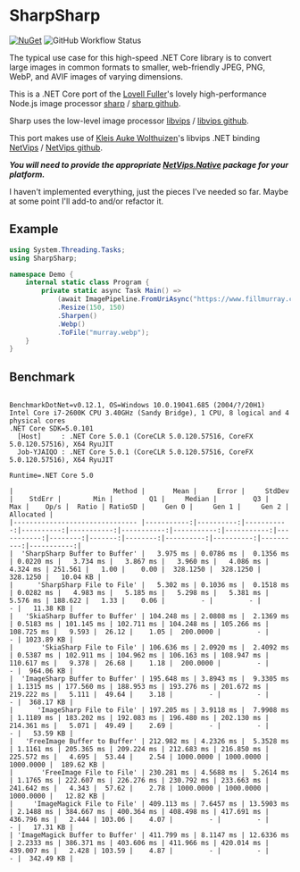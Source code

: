 # SharpSharp

[![NuGet](https://img.shields.io/nuget/v/SharpSharp)](https://www.nuget.org/packages/SharpSharp)
![GitHub Workflow Status](https://img.shields.io/github/workflow/status/randyridge/sharpsharp/release)

The typical use case for this high-speed .NET Core library is to convert large images in common formats to smaller, web-friendly JPEG, PNG, WebP, and AVIF images of varying dimensions.

This is a .NET Core port of the [Lovell Fuller](https://github.com/lovell)'s lovely high-performance Node.js image processor [sharp](https://sharp.pixelplumbing.com/en/stable/) / [sharp github](https://github.com/lovell/sharp/).

Sharp uses the low-level image processor [libvips](https://libvips.github.io/libvips/) / [libvips github](https://github.com/libvips/libvips).

This port makes use of [Kleis Auke Wolthuizen](https://github.com/kleisauke)'s libvips .NET binding [NetVips](https://kleisauke.github.io/net-vips/) / [NetVips github](https://github.com/kleisauke/net-vips).

**_You will need to provide the appropriate [NetVips.Native](https://github.com/kleisauke/net-vips#install) package for your platform._**

I haven't implemented everything, just the pieces I've needed so far. Maybe at some point I'll add-to and/or refactor it.

## Example
``` csharp
using System.Threading.Tasks;
using SharpSharp;

namespace Demo {
    internal static class Program {
        private static async Task Main() =>
            (await ImagePipeline.FromUriAsync("https://www.fillmurray.com/300/300"))
            .Resize(150, 150)
            .Sharpen()
            .Webp()
            .ToFile("murray.webp");
    }
}
```

## Benchmark
```

BenchmarkDotNet=v0.12.1, OS=Windows 10.0.19041.685 (2004/?/20H1)
Intel Core i7-2600K CPU 3.40GHz (Sandy Bridge), 1 CPU, 8 logical and 4 physical cores
.NET Core SDK=5.0.101
  [Host]     : .NET Core 5.0.1 (CoreCLR 5.0.120.57516, CoreFX 5.0.120.57516), X64 RyuJIT
  Job-YJAIQO : .NET Core 5.0.1 (CoreCLR 5.0.120.57516, CoreFX 5.0.120.57516), X64 RyuJIT

Runtime=.NET Core 5.0

|                         Method |       Mean |     Error |     StdDev |    StdErr |        Min |         Q1 |     Median |         Q3 |        Max |    Op/s |  Ratio | RatioSD |     Gen 0 |     Gen 1 |     Gen 2 |  Allocated |
|------------------------------- |-----------:|----------:|-----------:|----------:|-----------:|-----------:|-----------:|-----------:|-----------:|--------:|-------:|--------:|----------:|----------:|----------:|-----------:|
|  'SharpSharp Buffer to Buffer' |   3.975 ms | 0.0786 ms |  0.1356 ms | 0.0220 ms |   3.734 ms |   3.867 ms |   3.960 ms |   4.086 ms |   4.324 ms | 251.561 |   1.00 |    0.00 |  328.1250 |  328.1250 |  328.1250 |   10.04 KB |
|      'SharpSharp File to File' |   5.302 ms | 0.1036 ms |  0.1518 ms | 0.0282 ms |   4.983 ms |   5.185 ms |   5.298 ms |   5.381 ms |   5.576 ms | 188.622 |   1.33 |    0.06 |         - |         - |         - |   11.38 KB |
|   'SkiaSharp Buffer to Buffer' | 104.248 ms | 2.0808 ms |  2.1369 ms | 0.5183 ms | 101.145 ms | 102.711 ms | 104.248 ms | 105.266 ms | 108.725 ms |   9.593 |  26.12 |    1.05 |  200.0000 |         - |         - | 1023.89 KB |
|       'SkiaSharp File to File' | 106.636 ms | 2.0920 ms |  2.4092 ms | 0.5387 ms | 102.911 ms | 104.962 ms | 106.163 ms | 108.947 ms | 110.617 ms |   9.378 |  26.68 |    1.18 |  200.0000 |         - |         - |  964.06 KB |
|  'ImageSharp Buffer to Buffer' | 195.648 ms | 3.8943 ms |  9.3305 ms | 1.1315 ms | 177.560 ms | 188.953 ms | 193.276 ms | 201.672 ms | 219.222 ms |   5.111 |  49.64 |    3.18 |         - |         - |         - |  368.17 KB |
|      'ImageSharp File to File' | 197.205 ms | 3.9118 ms |  7.9908 ms | 1.1189 ms | 183.202 ms | 192.083 ms | 196.480 ms | 202.130 ms | 214.361 ms |   5.071 |  49.49 |    2.69 |         - |         - |         - |   53.59 KB |
|   'FreeImage Buffer to Buffer' | 212.982 ms | 4.2326 ms |  5.3528 ms | 1.1161 ms | 205.365 ms | 209.224 ms | 212.683 ms | 216.850 ms | 225.572 ms |   4.695 |  53.44 |    2.54 | 1000.0000 | 1000.0000 | 1000.0000 |  189.62 KB |
|       'FreeImage File to File' | 230.281 ms | 4.5688 ms |  5.2614 ms | 1.1765 ms | 222.607 ms | 226.276 ms | 230.792 ms | 233.663 ms | 241.642 ms |   4.343 |  57.62 |    2.78 | 1000.0000 | 1000.0000 | 1000.0000 |   12.82 KB |
|     'ImageMagick File to File' | 409.113 ms | 7.6457 ms | 13.5903 ms | 2.1488 ms | 384.667 ms | 400.364 ms | 408.498 ms | 417.691 ms | 436.796 ms |   2.444 | 103.06 |    4.07 |         - |         - |         - |   17.31 KB |
| 'ImageMagick Buffer to Buffer' | 411.799 ms | 8.1147 ms | 12.6336 ms | 2.2333 ms | 386.371 ms | 403.606 ms | 411.966 ms | 420.014 ms | 439.007 ms |   2.428 | 103.59 |    4.87 |         - |         - |         - |  342.49 KB |

```

